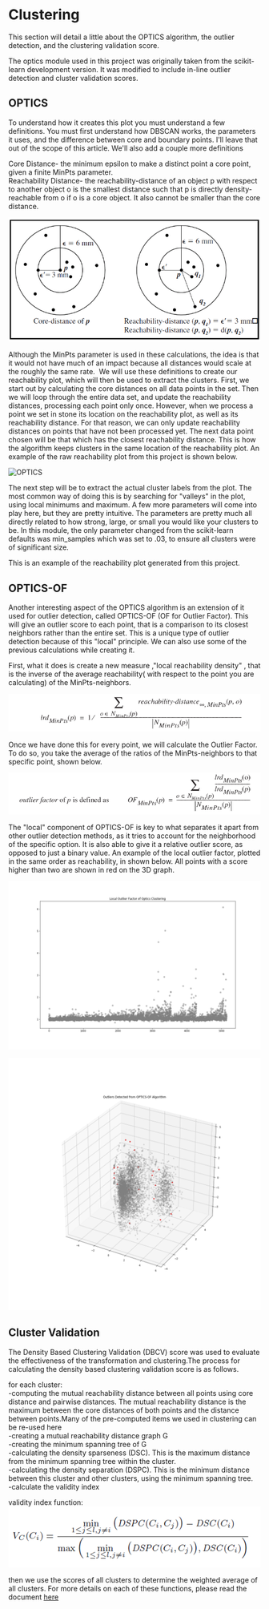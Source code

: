 # Clustering
This section will detail a little about the OPTICS algorithm, the outlier detection, and the clustering validation score.

The optics module used in this project was originally taken from the scikit-learn development version. It was modified to include in-line outlier detection and cluster validation scores.

## OPTICS
To understand how it creates this plot you must understand a few definitions.  You must first understand how DBSCAN works, the parameters it uses, and the difference between core and boundary points. I'll leave that out of the scope of this article. We'll also add a couple more definitions <br>

Core Distance- the minimum epsilon to make a distinct point a core point, given a finite MinPts parameter. <br>
Reachability Distance- the reachability-distance of an object p with respect to another object o is the smallest distance such that p is directly density-reachable from o if o is a core object. It also cannot be smaller than the core distance. <br>

![Core / Reachability Distance](/reports/figures/optics/Core_reach.png)

Although the MinPts parameter is used in these calculations, the idea is that it would not have much of an impact because all distances would scale at the roughly the same rate. 
We will use these definitions to  create our reachability plot, which will then be used to extract the clusters. First, we start out by calculating the core distances on all data points in the set. Then we will loop through the entire data set, and update the reachability distances, processing each point only once. However, when we process a point we set in stone its location on the reachability plot, as well as its reachability distance. For that reason, we can only update reachability distances on points that have not been processed yet. The next data point chosen will be that which has the closest reachability distance. This is how the algorithm keeps clusters in the same location of the reachability plot. An example of the raw reachability plot from this project is shown below. 

![OPTICS](/reports/figures/raw_reachability.png)


The next step will be to extract the actual cluster labels from the plot. The most common way of doing this is by searching for "valleys" in the plot, using local minimums and maximum. A few more parameters  will come into play here, but they are pretty intuitive. The parameters are pretty much all directly related to how strong, large, or small you would like your clusters to be. In this module, the only parameter changed from the scikit-learn defaults was min_samples which was set to .03, to ensure all clusters were of significant size.

This is an example of the reachability plot generated from this project.



## OPTICS-OF
Another interesting aspect of the OPTICS algorithm is an extension of it used for outlier detection, called OPTICS-OF (OF for Outlier Factor). This will give an outlier score to each point, that is a comparison to its closest neighbors rather than the entire set. This is a unique type of outlier detection because of this "local" principle. We can also use some of the previous calculations while creating it. 

First, what it does is create a new measure ,"local reachability density" , that is the inverse of the average reachability( with respect to the point you are calculating) of the MinPts-neighbors.

![local reachability](/reports/figures/optics/local_reach.png)

Once we have done this for every point, we will calculate the Outlier Factor. To do so, you take the average of the ratios of the MinPts-neighbors to that specific point, shown below.

![outlier factor](/reports/figures/optics/outlier_factor.png)

The "local" component of OPTICS-OF is key to what separates it apart from other outlier detection methods, as it tries to account for the neighborhood of the specific option. It is also able to give it a relative outlier score, as opposed to just a binary value. An example of the local outlier factor, plotted in the same order as reachability, in shown below. All points with a score higher than two are shown in red on the 3D graph.

![Local Outlier Graph](/reports/figures/LocalOutlierGraph.png)

![Local Outlier 3D](/reports/figures/localoutlier3D.png)


## Cluster Validation
The Density Based Clustering Validation (DBCV) score was used to evaluate the effectiveness of the transformation and clustering.The process for calculating the density based clustering validation score is as follows.

for each cluster: <br>
   -computing the mutual reachability distance between all points using core distance and pairwise distances. The mutual reachability distance is the maximum between the core distances of both points and the distance between points.Many of the pre-computed items we used in clustering can be re-used here  <br>
   -creating a mutual reachability distance graph G <br>
   -creating the minimum spanning tree of G <br>
   -calculating the density sparseness (DSC). This is the maximum distance from the minimum spanning tree within the cluster. <br>
   -calculating the density separation (DSPC). This is the minimum distance between this cluster and other clusters, using the minimum spanning tree.  <br>
   -calculate the validity index <br>

   validity index function:
   ![vailidity function](reports/figures/OPTICS/validity.png)


then we use the scores of all clusters to determine the weighted average of all clusters.
For more details on each of these functions, please read the document [here](/literature/DBCV.pdf)

